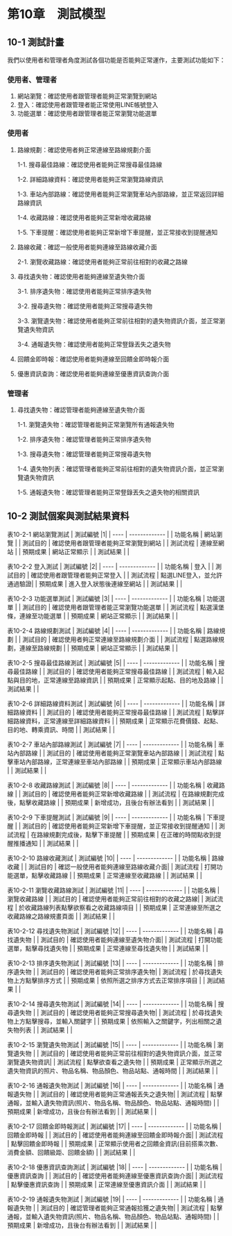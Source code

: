 # 第10章　測試模型
## 10-1 測試計畫
我們以使用者和管理者角度測試各個功能是否能夠正常運作，主要測試功能如下：

### 使用者、管理者
1. 網站瀏覽：確認使用者跟管理者能夠正常瀏覽到網站
2. 登入：確認使用者跟管理者能正常使用LINE帳號登入
3. 功能選單：確認使用者跟管理者能正常瀏覽功能選單

### 使用者
1. 路線規劃：確認使用者夠正常連線至路線規劃介面
   
   1-1. 搜尋最佳路線：確認使用者能夠正常搜尋最佳路線
    
   1-2. 詳細路線資料：確認使用者能夠正常瀏覽路線資訊
    
   1-3. 車站內部路線：確認使用者能夠正常瀏覽車站內部路線，並正常返回詳細路線資訊
    
   1-4. 收藏路線：確認使用者能夠正常新增收藏路線
    
   1-5. 下車提醒：確認使用者能夠正常新增下車提醒，並正常接收到提醒通知
    
2. 路線收藏：確認一般使用者能夠連線至路線收藏介面
    
   2-1. 瀏覽收藏路線：確認使用者能夠正常前往相對的收藏之路線
    
3. 尋找遺失物：確認使用者能夠連線至遺失物介面
    
   3-1. 排序遺失物：確認使用者能夠正常排序遺失物
    
   3-2. 搜尋遺失物：確認使用者能夠正常搜尋遺失物
    
   3-3. 瀏覽遺失物：確認使用者能夠正常前往相對的遺失物資訊介面，並正常瀏覽遺失物資訊
    
   3-4. 通報遺失物：確認使用者能夠正常豋錄丟失之遺失物
   
 4. 回饋金即時報：確認使用者能夠連線至回饋金即時報介面
    
 5. 優惠資訊查詢：確認使用者能夠連線至優惠資訊查詢介面

### 管理者
1. 尋找遺失物：確認管理者能夠連線至遺失物介面

   1-1. 瀏覽遺失物：確認管理者能夠正常瀏覽所有通報遺失物
    
   1-2. 排序遺失物：確認管理者能夠正常排序遺失物
    
   1-3. 搜尋遺失物：確認管理者能夠正常搜尋遺失物
     
   1-4. 遺失物列表：確認管理者能夠正常前往相對的遺失物資訊介面，並正常瀏覽遺失物資訊
    
   1-5. 通報遺失物：確認管理者能夠正常豋錄丟失之遺失物的相關資訊

## 10-2 測試個案與測試結果資料
表10-2-1 網站瀏覽測試
| 測試編號 |1|
| ---- | ------------- |
| 功能名稱 | 網站瀏覽          |
| 測試目的 | 確認使用者跟管理者能夠正常瀏覽到網站 |
| 測試流程 | 連線至網站         |
| 預期成果 | 網站正常顯示        |
| 測試結果 |             |

表10-2-2 登入測試
| 測試編號 |2|
| ---- | ------------- |
| 功能名稱 | 登入          |
| 測試目的 | 確認使用者跟管理者能夠正常登入 |
| 測試流程 | 點選LINE登入，並允許通過驗證|
| 預期成果 | 進入登入狀態後連線至網站    |
| 測試結果 |             |

表10-2-3 功能選單測試
| 測試編號 |3|
| ---- | ------------- |
| 功能名稱 | 功能選單          |
| 測試目的 | 確認使用者跟管理者能正常瀏覽功能選單 |
| 測試流程 | 點選漢堡條，連線至功能選單        |
| 預期成果 | 網站正常顯示        |
| 測試結果 |             |

表10-2-4 路線規劃測試
| 測試編號 |4|
| ---- | ------------- |
| 功能名稱 | 路線規劃          |
| 測試目的 | 確認使用者夠正常連線至路線規劃介面 |
| 測試流程 | 點選路線規劃，連線至路線規劃      |
| 預期成果 | 網站正常顯示        |
| 測試結果 |             |

表10-2-5 搜尋最佳路線測試
| 測試編號 |5|
| ---- | ------------- |
| 功能名稱 | 搜尋最佳路線          |
| 測試目的 | 確認使用者能夠正常搜尋最佳路線 |
| 測試流程 | 輸入起點與目的地，正常連線至路線資訊      |
| 預期成果 | 正常顯示起點、目的地及路線  |
| 測試結果 |             |

表10-2-6 詳細路線資料測試
| 測試編號 |6|
| ---- | ------------- |
| 功能名稱 | 詳細路線資料          |
| 測試目的 | 確認使用者能夠正常搜尋最佳路線 |
| 測試流程 | 點擊詳細路線資料，正常連線至詳細路線資料      |
| 預期成果 | 正常顯示花費價錢、起點、目的地、轉乘資訊、時間  |
| 測試結果 |             |

表10-2-7 車站內部路線測試
| 測試編號 |7|
| ---- | ------------- |
| 功能名稱 | 車站內部路線          |
| 測試目的 | 確認使用者能夠正常瀏覽車站內部路線 |
| 測試流程 | 點擊車站內部路線，正常連線至車站內部路線      |
| 預期成果 | 正常顯示車站內部路線  |
| 測試結果 |             |

表10-2-8 收藏路線測試
| 測試編號 |8|
| ---- | ------------- |
| 功能名稱 | 收藏路線          |
| 測試目的 | 確認使用者能夠正常新增收藏路線 |
| 測試流程 | 在路線規劃完成後，點擊收藏路線      |
| 預期成果 | 新增成功，且後台有辦法看到  |
| 測試結果 |             |

表10-2-9 下車提醒測試
| 測試編號 |9|
| ---- | ------------- |
| 功能名稱 | 下車提醒          |
| 測試目的 | 確認使用者能夠正常新增下車提醒，並正常接收到提醒通知 |
| 測試流程 | 在路線規劃完成後，點擊下車提醒      |
| 預期成果 | 在正確的時間點收到提醒推播通知  |
| 測試結果 |             |

表10-2-10 路線收藏測試
| 測試編號 |10|
| ---- | ------------- |
| 功能名稱 | 路線收藏          |
| 測試目的 | 確認一般使用者能夠連線至路線收藏介面|
| 測試流程 | 打開功能選單，點擊收藏路線      |
| 預期成果 | 正常連線至收藏路線  |
| 測試結果 |             |

表10-2-11 瀏覽收藏路線測試
| 測試編號 |11|
| ---- | ------------- |
| 功能名稱 | 瀏覽收藏路線          |
| 測試目的 | 確認使用者能夠正常前往相對的收藏之路線|
| 測試流程 | 於收藏路線列表點擊欲察看之收藏路線項目     |
| 預期成果 | 正常連線至所選之收藏路線之路線規畫頁面  |
| 測試結果 |             |

表10-2-12 尋找遺失物測試
| 測試編號 |12|
| ---- | ------------- |
| 功能名稱 | 尋找遺失物          |
| 測試目的 | 確認使用者能夠連線至遺失物介面|
| 測試流程 | 打開功能選單，點擊尋找遺失物      |
| 預期成果 | 正常連線至尋找遺失物  |
| 測試結果 |             |

表10-2-13 排序遺失物測試
| 測試編號 |13|
| ---- | ------------- |
| 功能名稱 | 排序遺失物          |
| 測試目的 | 確認使用者能夠正常排序遺失物|
| 測試流程 | 於尋找遺失物上方點擊排序方式   |
| 預期成果 | 依照所選之排序方式去正常排序項目  |
| 測試結果 |             |

表10-2-14 搜尋遺失物測試
| 測試編號 |14|
| ---- | ------------- |
| 功能名稱 | 搜尋遺失物          |
| 測試目的 | 確認使用者能夠正常搜尋遺失物|
| 測試流程 | 於尋找遺失物上方點擊搜尋，並輸入關鍵字   |
| 預期成果 | 依照輸入之關鍵字，列出相關之遺失物列表  |
| 測試結果 |             |

表10-2-15 瀏覽遺失物測試
| 測試編號 |15|
| ---- | ------------- |
| 功能名稱 | 瀏覽遺失物          |
| 測試目的 | 確認使用者能夠正常前往相對的遺失物資訊介面，並正常瀏覽遺失物資訊|
| 測試流程 | 點擊欲查看之遺失物   |
| 預期成果 | 正常顯示所選之遺失物資訊的照片、物品名稱、物品顏色、物品站點、通報時間  |
| 測試結果 |             |

表10-2-16 通報遺失物測試
| 測試編號 |16|
| ---- | ------------- |
| 功能名稱 | 通報遺失物          |
| 測試目的 | 確認使用者能夠正常通報丟失之遺失物|
| 測試流程 | 點擊通報，並輸入遺失物資訊(照片、物品名稱、物品顏色、物品站點、通報時間)  |
| 預期成果 | 新增成功，且後台有辦法看到 |
| 測試結果 |             |

表10-2-17 回饋金即時報測試
| 測試編號 |17|
| ---- | ------------- |
| 功能名稱 | 回饋金即時報          |
| 測試目的 | 確認使用者能夠連線至回饋金即時報介面|
| 測試流程 | 點擊回饋金即時報  |
| 預期成果 | 正常顯示使用者之回饋金資訊(目前搭乘次數、消費金額、回饋級距、回饋金額) |
| 測試結果 |             |


表10-2-18 優惠資訊查詢測試
| 測試編號 |18|
| ---- | ------------- |
| 功能名稱 | 優惠資訊查詢          |
| 測試目的 | 確認使用者能夠連線至優惠資訊查詢介面|
| 測試流程 | 點擊優惠資訊查詢  |
| 預期成果 | 正常連線至優惠資訊介面 |
| 測試結果 |             |

表10-2-19 通報遺失物測試
| 測試編號 |19|
| ---- | ------------- |
| 功能名稱 | 通報遺失物          |
| 測試目的 | 確認管理者能夠正常通報拾獲之遺失物|
| 測試流程 | 點擊通報，並輸入遺失物資訊(照片、物品名稱、物品顏色、物品站點、通報時間)  |
| 預期成果 | 新增成功，且後台有辦法看到 |
| 測試結果 |             |
